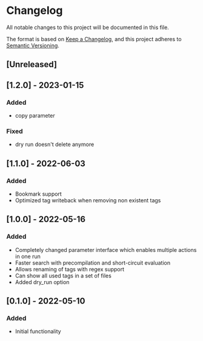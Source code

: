 # Changelog
All notable changes to this project will be documented in this file.

The format is based on [Keep a Changelog](https://keepachangelog.com/en/1.0.0/),
and this project adheres to [Semantic Versioning](https://semver.org/spec/v2.0.0.html).

## [Unreleased]

## [1.2.0] - 2023-01-15
### Added
- copy parameter

### Fixed
- dry run doesn't delete anymore

## [1.1.0] - 2022-06-03
### Added
- Bookmark support
- Optimized tag writeback when removing non existent tags

## [1.0.0] - 2022-05-16
### Added
- Completely changed parameter interface which enables multiple actions in one run
- Faster search with precompilation and short-circuit evaluation
- Allows renaming of tags with regex support
- Can show all used tags in a set of files
- Added dry_run option

## [0.1.0] - 2022-05-10
### Added
- Initial functionality
